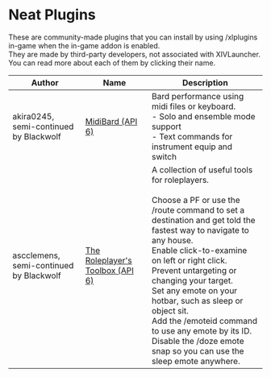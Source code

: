 # Neat Plugins

These are community-made plugins that you can install by using /xlplugins in-game when the in-game addon is enabled.
<br>
They are made by third-party developers, not associated with XIVLauncher. You can read more about each of them by clicking their name.


| Author | Name | Description |
|---------------|---------------|-----------------|
| akira0245, semi-continued by Blackwolf | [MidiBard (API 6)](https://github.com/Blackwolf1337/MidiBard) | Bard performance using midi files or keyboard.<br>- Solo and ensemble mode support<br>- Text commands for instrument equip and switch |
| ascclemens, semi-continued by Blackwolf | [The Roleplayer's Toolbox (API 6)](https://github.com/Blackwolf1337/RoleplayersToolbox) | A collection of useful tools for roleplayers.<br><br>Choose a PF or use the /route command to set a destination and get told the fastest way to navigate to any house.<br>Enable click-to-examine on left or right click.<br>Prevent untargeting or changing your target.<br>Set any emote on your hotbar, such as sleep or object sit.<br>Add the /emoteid command to use any emote by its ID.<br>Disable the /doze emote snap so you can use the sleep emote anywhere. |

